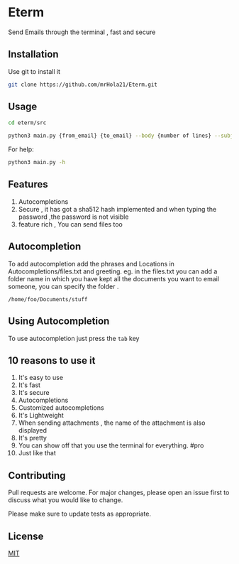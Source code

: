 # Eterm

Send Emails through the terminal , fast and secure

## Installation

Use git to install it

```bash
git clone https://github.com/mrHola21/Eterm.git
```

## Usage

```bash
cd eterm/src
```

```bash
python3 main.py {from_email} {to_email} --body {number of lines} --subject --file {number of files}
```

For help:

```bash
python3 main.py -h
```

## Features

1) Autocompletions
2) Secure , it has got a sha512 hash implemented and when typing the password ,the password is not visible
3) feature rich , You can send files too

## Autocompletion

To add autocompletion add the phrases and Locations in Autocompletions/files.txt and greeting. eg. in the files.txt you
can add a folder name in which you have kept all the documents you want to email someone, you can specify the folder .

```text
/home/foo/Documents/stuff
```

## Using Autocompletion
To use autocompletion just press the `tab` key

## 10 reasons to use it 

1) It's easy to use 
2) It's fast
3) It's secure
4) Autocompletions
5) Customized autocompletions
6) It's Lightweight
7) When sending attachments , the name of the attachment is also displayed
8) It's pretty
9) You can show off that you use the terminal for everything. #pro
10) Just like that

## Contributing

Pull requests are welcome. For major changes, please open an issue first to discuss what you would like to change.

Please make sure to update tests as appropriate.

## License

[MIT](https://choosealicense.com/licenses/mit/)
